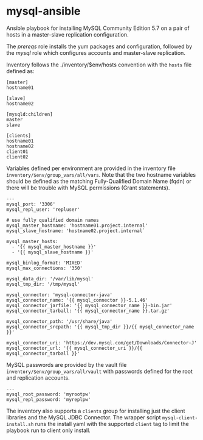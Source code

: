 mysql-ansible
=============

  Ansible playbook for installing MySQL Community Edition 5.7 on a pair of
hosts in a master-slave replication configuration.

  The *prereqs* role installs the yum packages and configuration, followed
by the *mysql* role which configures accounts and master-slave replication.

  Inventory follows the ./inventory/$env/hosts convention with the `hosts`
file defined as:
```
[master]
hostname01

[slave]
hostname02

[mysqld:children]
master
slave

[clients]
hostname01
hostname02
client01
client02
```

Variables defined per environment are provided in the inventory file
`inventory/$env/group_vars/all/vars`. Note that the two hostname
variables should be defined as the matching Fully-Qualified Domain Name (fqdn)
or there will be trouble with MySQL permissions (Grant statements).
```
---
mysql_port: '3306'
mysql_repl_user: 'repluser'

# use fully qualified domain names
mysql_master_hostname: 'hostname01.project.internal'
mysql_slave_hostname: 'hostname02.project.internal`

mysql_master_hosts:
  - '{{ mysql_master_hostname }}'
  - '{{ mysql_slave_hostname }}'

mysql_binlog_format: 'MIXED'
mysql_max_connections: '350'

mysql_data_dir: '/var/lib/mysql'
mysql_tmp_dir: '/tmp/mysql'

mysql_connector: 'mysql-connector-java'
mysql_connector_name: '{{ mysql_connector }}-5.1.46'
mysql_connector_jarfile: '{{ mysql_connector_name }}-bin.jar'
mysql_connector_tarball: '{{ mysql_connector_name }}.tar.gz'

mysql_connector_path: '/usr/share/java'
mysql_connector_srcpath: '{{ mysql_tmp_dir }}/{{ mysql_connector_name }}'

mysql_connector_uri: 'https://dev.mysql.com/get/Downloads/Connector-J'
mysql_connector_url: '{{ mysql_connector_uri }}/{{ mysql_connector_tarball }}'
```


MySQL passwords are provided by the vault file
`inventory/$env/group_vars/all/vault` with passwords defined for the root
and replication accounts.
```
---
mysql_root_password: 'myrootpw'
mysql_repl_password: 'myreplpw'
```

The inventory also supports a `clients` group for installing just
the client libraries and the MySQL JDBC Connector.  The wrapper
script `mysql-client-install.sh` runs the install yaml with the
supported `client` tag to limit the playbook run to client only
install.
